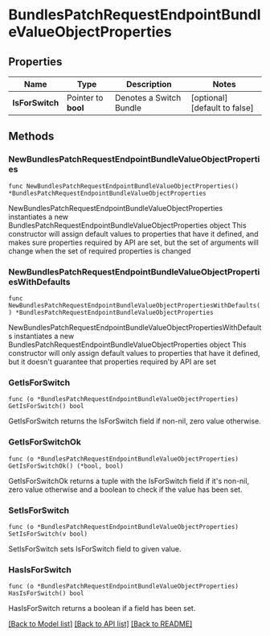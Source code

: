 # BundlesPatchRequestEndpointBundleValueObjectProperties

## Properties

Name | Type | Description | Notes
------------ | ------------- | ------------- | -------------
**IsForSwitch** | Pointer to **bool** | Denotes a Switch Bundle | [optional] [default to false]

## Methods

### NewBundlesPatchRequestEndpointBundleValueObjectProperties

`func NewBundlesPatchRequestEndpointBundleValueObjectProperties() *BundlesPatchRequestEndpointBundleValueObjectProperties`

NewBundlesPatchRequestEndpointBundleValueObjectProperties instantiates a new BundlesPatchRequestEndpointBundleValueObjectProperties object
This constructor will assign default values to properties that have it defined,
and makes sure properties required by API are set, but the set of arguments
will change when the set of required properties is changed

### NewBundlesPatchRequestEndpointBundleValueObjectPropertiesWithDefaults

`func NewBundlesPatchRequestEndpointBundleValueObjectPropertiesWithDefaults() *BundlesPatchRequestEndpointBundleValueObjectProperties`

NewBundlesPatchRequestEndpointBundleValueObjectPropertiesWithDefaults instantiates a new BundlesPatchRequestEndpointBundleValueObjectProperties object
This constructor will only assign default values to properties that have it defined,
but it doesn't guarantee that properties required by API are set

### GetIsForSwitch

`func (o *BundlesPatchRequestEndpointBundleValueObjectProperties) GetIsForSwitch() bool`

GetIsForSwitch returns the IsForSwitch field if non-nil, zero value otherwise.

### GetIsForSwitchOk

`func (o *BundlesPatchRequestEndpointBundleValueObjectProperties) GetIsForSwitchOk() (*bool, bool)`

GetIsForSwitchOk returns a tuple with the IsForSwitch field if it's non-nil, zero value otherwise
and a boolean to check if the value has been set.

### SetIsForSwitch

`func (o *BundlesPatchRequestEndpointBundleValueObjectProperties) SetIsForSwitch(v bool)`

SetIsForSwitch sets IsForSwitch field to given value.

### HasIsForSwitch

`func (o *BundlesPatchRequestEndpointBundleValueObjectProperties) HasIsForSwitch() bool`

HasIsForSwitch returns a boolean if a field has been set.


[[Back to Model list]](../README.md#documentation-for-models) [[Back to API list]](../README.md#documentation-for-api-endpoints) [[Back to README]](../README.md)


